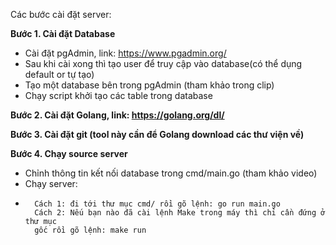 Các bước cài đặt server:

**Bước 1. Cài đặt Database** 
- 	Cài đặt pgAdmin, link: https://www.pgadmin.org/
-	Sau khi cài xong thì tạo user để truy cập vào database(có thể dụng default or tự tạo)
-	Tạo một database bên trong pgAdmin (tham khảo trong clip)
-	Chạy script khởi tạo các table trong database 

**Bước 2. Cài đặt Golang, link: https://golang.org/dl/**

**Bước 3. Cài đặt git (tool này cần để Golang download các thư viện về)**

**Bước 4. Chạy source server**
-	Chỉnh thông tin kết nối database trong cmd/main.go (tham khảo video)
-	Chạy server:
-		Cách 1: đi tới thư mục cmd/ rồi gõ lệnh: go run main.go 
		Cách 2: Nếu bạn nào đã cài lệnh Make trong máy thì chỉ cần đứng ở thư mục 
		gốc rồi gõ lệnh: make run 
